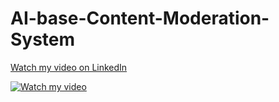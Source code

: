 # AI-base-Content-Moderation-System

[Watch my video on LinkedIn](https://www.linkedin.com/posts/arhamkhannn_%F0%9D%90%80%F0%9D%90%88-%F0%9D%90%8F%F0%9D%90%8E%F0%9D%90%96%F0%9D%90%84%F0%9D%90%91%F0%9D%90%84%F0%9D%90%83-%F0%9D%90%82%F0%9D%90%8E%F0%9D%90%8D%F0%9D%90%93%F0%9D%90%84%F0%9D%90%8D%F0%9D%90%93-%F0%9D%90%8C%F0%9D%90%8E%F0%9D%90%83-activity-7227300998887743491-TkqF?utm_source=share&utm_medium=member_desktop)

[![Watch my video](https://via.placeholder.com/150)](https://www.linkedin.com/posts/arhamkhannn_%F0%9D%90%80%F0%9D%90%88-%F0%9D%90%8F%F0%9D%90%8E%F0%9D%90%96%F0%9D%90%84%F0%9D%90%91%F0%9D%90%84%F0%9D%90%83-%F0%9D%90%82%F0%9D%90%8E%F0%9D%90%8D%F0%9D%90%93%F0%9D%90%84%F0%9D%90%8D%F0%9D%90%93-%F0%9D%90%8C%F0%9D%90%8E%F0%9D%90%83-activity-7227300998887743491-TkqF?utm_source=share&utm_medium=member_desktop)
